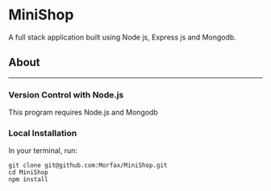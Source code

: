 # MiniShop
A full stack application built using Node js, Express js and Mongodb.

## About

---

### Version Control with Node.js
This program requires Node.js and Mongodb

### Local Installation
In your terminal, run:
```
git clone git@github.com:Morfax/MiniShop.git
cd MiniShop
npm install
```